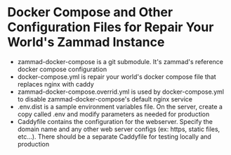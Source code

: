 # Docker Compose and Other Configuration Files for Repair Your World's Zammad Instance
- zammad-docker-compose is a git submodule. It's zammad's reference docker compose configuration
- docker-compose.yml is repair your world's docker compose file that replaces nginx with caddy
- zammad-docker-compose.overrid.yml is used by docker-compose.yml to disable zammad-docker-compose's default nginx service
- .env.dist is a sample environment variables file. On the server, create a copy called .env and modify parameters as needed for production
- Caddyfile contains the configuration for the webserver. Specify the domain name and any other web server configs (ex: https, static files, etc...). There should be a separate Caddyfile for testing locally and production